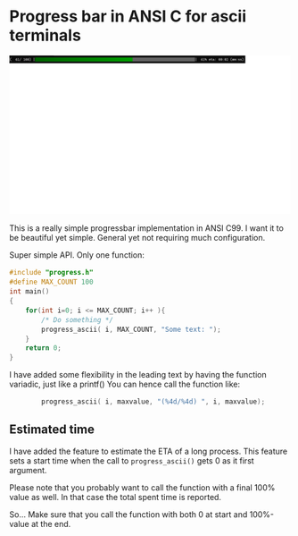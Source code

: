 # Progress bar in ANSI C for ascii terminals

![progreesbar.png](progressbar.png)

This is a really simple progressbar implementation in ANSI C99.
I want it to be beautiful yet simple. General yet not requiring
much configuration.

Super simple API. Only one function:
```c
#include "progress.h"
#define MAX_COUNT 100
int main()
{
    for(int i=0; i <= MAX_COUNT; i++ ){
        /* Do something */
        progress_ascii( i, MAX_COUNT, "Some text: ");
    }
    return 0;
}
```

I have added some flexibility in the leading text by having the function variadic, just like a printf()
You can hence call the function like:

```c
        progress_ascii( i, maxvalue, "(%4d/%4d) ", i, maxvalue);
```

## Estimated time

I have added the feature to estimate the ETA of a long process. This feature
sets a start time when the call to `progress_ascii()` gets 0 as it first
argument.

Please note that you probably want to call the function with a final 100%
value as well. In that case the total spent time is reported.

So... Make sure that you call the function with both 0 at start and 100%-value at the end.

